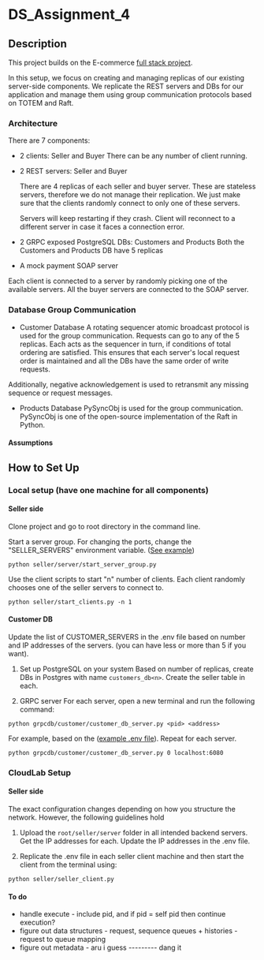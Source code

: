# DS_Assignment_4

## Description
This project builds on the E-commerce [full stack project](https://github.com/gritsiem/DS_Assignment_2).

In this setup, we focus on creating and managing replicas of our existing server-side components. We replicate the REST servers and DBs for our application and manage them using group communication protocols based on TOTEM and Raft.
### Architecture
There are 7 components: 
- 2 clients: Seller and Buyer
    There can be any number of client running.
- 2 REST servers: Seller and Buyer 

    There are 4 replicas of each seller and buyer server. These are stateless servers, therefore we do not manage their replication. We just make sure that the clients randomly connect to only one of these servers.

    Servers will keep restarting if they crash. Client will reconnect to a different server in case it faces a connection error.  
- 2 GRPC exposed PostgreSQL DBs: Customers and Products
  Both the Customers and Products DB have 5 replicas
- A mock payment SOAP server

Each client is connected to a server by randomly picking one of the available servers. All the buyer servers are connected to the SOAP server.  

### Database Group Communication
- Customer Database
 A rotating sequencer atomic broadcast protocol is used for the group communication. Requests can go to any of the 5 replicas. Each acts as the sequencer in turn, if conditions of total ordering are satisfied. This ensures that each server's local request order is maintained and all the DBs have the same order of write requests.

 Additionally, negative acknowledgement is used to retransmit any missing sequence or request messages.

- Products Database
PySyncObj is used for the group communication. PySyncObj is one of the open-source implementation of the Raft in Python.  
#### Assumptions

## How to Set Up 
### Local setup (have one machine for all components)
#### Seller side
Clone project and go to root directory in the command line.

Start a server group. For changing the ports, change the "SELLER_SERVERS" environment variable. ([See example](./dotenv_example.txt))
```
python seller/server/start_server_group.py
```
Use the client scripts to start "n" number of clients. Each client randomly chooses one of the seller servers to connect to.
```
python seller/start_clients.py -n 1
```

#### Customer DB
Update the list of CUSTOMER_SERVERS in the .env file based on number and IP addresses of the servers. (you can have less or more than 5 if you want).

1. Set up PostgreSQL on your system
Based on number of replicas, create DBs in Postgres with name ```customers_db<n>```. Create the seller table in each. 

2. GRPC server
For each server, open a new terminal and run the following command:
```
python grpcdb/customer/customer_db_server.py <pid> <address>
```
For example, based on the ([example .env file](./dotenv_example.txt)). Repeat for each server.
```
python grpcdb/customer/customer_db_server.py 0 localhost:6080
```

### CloudLab Setup
#### Seller side
The exact configuration changes depending on how you structure the network. However, the following guidelines hold
1. Upload the ```root/seller/server``` folder in all intended backend servers. Get the IP addresses for each. Update the IP addresses in the .env file.

2. Replicate the .env file in each seller client machine and then start the client from the terminal using:
```
python seller/seller_client.py
```


#### To do
- handle execute - include pid, and if pid = self pid then continue execution?
- figure out data structures - request, sequence queues + histories - request to queue mapping
- figure out metadata - aru i guess --------- dang it
